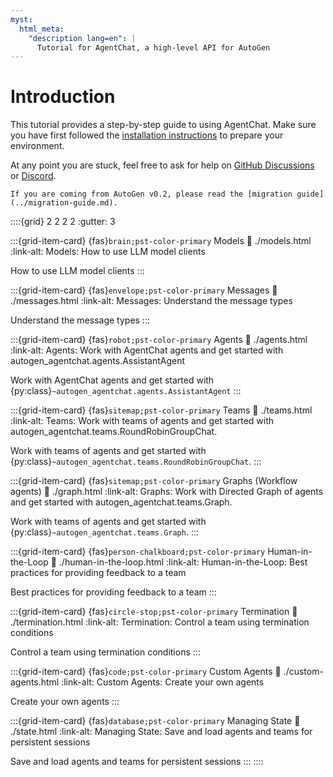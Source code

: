 ```yaml
---
myst:
  html_meta:
    "description lang=en": |
      Tutorial for AgentChat, a high-level API for AutoGen
---
```


# Introduction

This tutorial provides a step-by-step guide to using AgentChat.
Make sure you have first followed the [installation instructions](../installation.md)
to prepare your environment.

At any point you are stuck, feel free to ask for help on
[GitHub Discussions](https://github.com/microsoft/autogen/discussions)
or [Discord](https://aka.ms/autogen-discord).

```{note}
If you are coming from AutoGen v0.2, please read the [migration guide](../migration-guide.md).
```

::::{grid} 2 2 2 2
:gutter: 3

:::{grid-item-card} {fas}`brain;pst-color-primary` Models
:link: ./models.html
:link-alt: Models: How to use LLM model clients

How to use LLM model clients
:::

:::{grid-item-card} {fas}`envelope;pst-color-primary` Messages
:link: ./messages.html
:link-alt: Messages: Understand the message types

Understand the message types
:::

:::{grid-item-card} {fas}`robot;pst-color-primary` Agents
:link: ./agents.html
:link-alt: Agents: Work with AgentChat agents and get started with autogen_agentchat.agents.AssistantAgent

Work with AgentChat agents and get started with {py:class}`~autogen_agentchat.agents.AssistantAgent`
:::

:::{grid-item-card} {fas}`sitemap;pst-color-primary` Teams
:link: ./teams.html
:link-alt: Teams: Work with teams of agents and get started with autogen_agentchat.teams.RoundRobinGroupChat.

Work with teams of agents and get started with {py:class}`~autogen_agentchat.teams.RoundRobinGroupChat`.
:::

:::{grid-item-card} {fas}`sitemap;pst-color-primary` Graphs (Workflow agents)
:link: ./graph.html
:link-alt: Graphs: Work with Directed Graph of agents and get started with autogen_agentchat.teams.Graph.

Work with teams of agents and get started with {py:class}`~autogen_agentchat.teams.Graph`.
:::

:::{grid-item-card} {fas}`person-chalkboard;pst-color-primary` Human-in-the-Loop
:link: ./human-in-the-loop.html
:link-alt: Human-in-the-Loop: Best practices for providing feedback to a team

Best practices for providing feedback to a team
:::

:::{grid-item-card} {fas}`circle-stop;pst-color-primary` Termination
:link: ./termination.html
:link-alt: Termination: Control a team using termination conditions

Control a team using termination conditions
:::

:::{grid-item-card} {fas}`code;pst-color-primary` Custom Agents
:link: ./custom-agents.html
:link-alt: Custom Agents: Create your own agents

Create your own agents
:::

:::{grid-item-card} {fas}`database;pst-color-primary` Managing State
:link: ./state.html
:link-alt: Managing State: Save and load agents and teams for persistent sessions

Save and load agents and teams for persistent sessions
:::
::::
